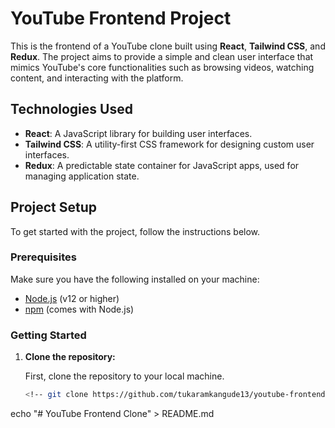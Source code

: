# YouTube Frontend Project

This is the frontend of a YouTube clone built using **React**, **Tailwind CSS**, and **Redux**. The project aims to provide a simple and clean user interface that mimics YouTube's core functionalities such as browsing videos, watching content, and interacting with the platform.

## Technologies Used

- **React**: A JavaScript library for building user interfaces.
- **Tailwind CSS**: A utility-first CSS framework for designing custom user interfaces.
- **Redux**: A predictable state container for JavaScript apps, used for managing application state.

## Project Setup

To get started with the project, follow the instructions below.

### Prerequisites

Make sure you have the following installed on your machine:

- [Node.js](https://nodejs.org/) (v12 or higher)
- [npm](https://www.npmjs.com/) (comes with Node.js)

### Getting Started

1. **Clone the repository:**

   First, clone the repository to your local machine.

   ```bash
   <!-- git clone https://github.com/tukaramkangude13/youtube-frontend.git -->
echo "# YouTube Frontend Clone" > README.md

